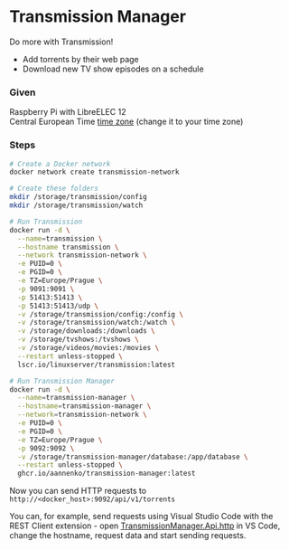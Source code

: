 # Transmission Manager
Do more with Transmission!<br>
- Add torrents by their web page
- Download new TV show episodes on a schedule

### Given
Raspberry Pi with LibreELEC 12<br>
Central European Time [time zone](https://en.wikipedia.org/wiki/List_of_tz_database_time_zones) (change it to your time zone)

### Steps
```bash
# Create a Docker network
docker network create transmission-network

# Create these folders
mkdir /storage/transmission/config
mkdir /storage/transmission/watch

# Run Transmission
docker run -d \
  --name=transmission \
  --hostname transmission \
  --network transmission-network \
  -e PUID=0 \
  -e PGID=0 \
  -e TZ=Europe/Prague \
  -p 9091:9091 \
  -p 51413:51413 \
  -p 51413:51413/udp \
  -v /storage/transmission/config:/config \
  -v /storage/transmission/watch:/watch \
  -v /storage/downloads:/downloads \
  -v /storage/tvshows:/tvshows \
  -v /storage/videos/movies:/movies \
  --restart unless-stopped \
  lscr.io/linuxserver/transmission:latest

# Run Transmission Manager
docker run -d \
  --name=transmission-manager \
  --hostname=transmission-manager \
  --network=transmission-network \
  -e PUID=0 \
  -e PGID=0 \
  -e TZ=Europe/Prague \
  -p 9092:9092 \
  -v /storage/transmission-manager/database:/app/database \
  --restart unless-stopped \
  ghcr.io/aannenko/transmission-manager:latest
```

Now you can send HTTP requests to `http://<docker_host>:9092/api/v1/torrents`

You can, for example, send requests using Visual Studio Code with the REST Client extension - open [TransmissionManager.Api.http](src/TransmissionManager.Api/TransmissionManager.Api.http) in VS Code, change the hostname, request data and start sending requests.